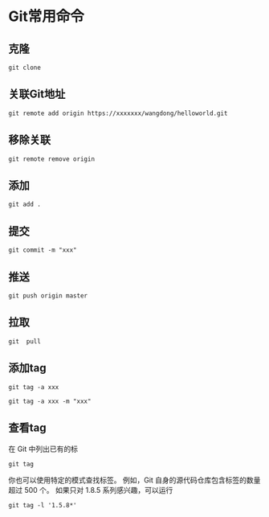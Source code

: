 # Git常用命令

## 克隆

```
git clone 
```

## 关联Git地址

```
git remote add origin https://xxxxxxx/wangdong/helloworld.git
```

## 移除关联

```
git remote remove origin
```

## 添加

```
git add .
```

## 提交

```
git commit -m "xxx"
```

## 推送

```
git push origin master 
```

## 拉取

```
git  pull 
```
## 添加tag

```
git tag -a xxx
```

```
git tag -a xxx -m "xxx"
```

## 查看tag 

在 Git 中列出已有的标

```
git tag 
```

你也可以使用特定的模式查找标签。 例如，Git 自身的源代码仓库包含标签的数量超过 500 个。 如果只对 1.8.5 系列感兴趣，可以运行

```
git tag -l '1.5.8*'
```

